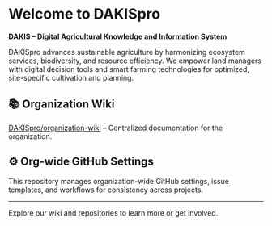 # Welcome to DAKISpro

**DAKIS – Digital Agricultural Knowledge and Information System**

DAKISpro advances sustainable agriculture by harmonizing ecosystem services, biodiversity, and resource efficiency. We empower land managers with digital decision tools and smart farming technologies for optimized, site-specific cultivation and planning.

## 📚 Organization Wiki
[DAKISpro/organization-wiki](https://github.com/DAKISpro/organization-wiki/wiki) – Centralized documentation for the organization.

## ⚙️ Org-wide GitHub Settings
This repository manages organization-wide GitHub settings, issue templates, and workflows for consistency across projects.

---

Explore our wiki and repositories to learn more or get involved.
